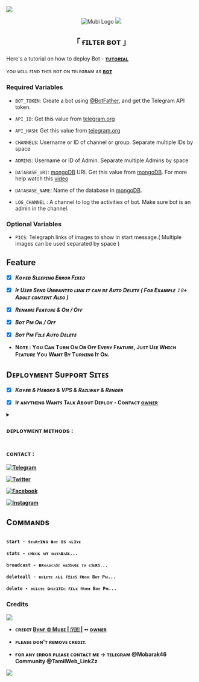 <img src="https://user-images.githubusercontent.com/73097560/115834477-dbab4500-a447-11eb-908a-139a6edaec5c.gif">





<p align="center">

  <img src="https://i.ibb.co/gM5r1VBZ/x.jpg" alt="Mubi Logo">





<img src="https://user-images.githubusercontent.com/73097560/115834477-dbab4500-a447-11eb-908a-139a6edaec5c.gif">

  

</p>

<h2 align="center">

  「 ғɪʟᴛᴇʀ ʙᴏᴛ 」

</h2>



Here's a tutorial on how to deploy Bot - <b>[ᴛᴜᴛᴏʀɪᴀʟ](https://t.me/Mobarak46)</b>



ʏᴏᴜ ᴡɪʟʟ ꜰɪɴᴅ ᴛʜɪs ʙᴏᴛ ᴏɴ ᴛᴇʟᴇɢʀᴀᴍ ᴀs <b>[ʙᴏᴛ](https://telegram.me/Mubi_Fileconverter_bot)</b>



### Required Variables

* `BOT_TOKEN`: Create a bot using [@BotFather](https://telegram.dog/BotFather), and get the Telegram API token.

* `API_ID`: Get this value from [telegram.org](https://my.telegram.org/apps)

* `API_HASH`: Get this value from [telegram.org](https://my.telegram.org/apps)

* `CHANNELS`: Username or ID of channel or group. Separate multiple IDs by space

* `ADMINS`: Username or ID of Admin. Separate multiple Admins by space

* `DATABASE_URI`: [mongoDB](https://www.mongodb.com) URI. Get this value from [mongoDB](https://www.mongodb.com). For more help watch this [video](https://youtu.be/1G1XwEOnxxo)

* `DATABASE_NAME`: Name of the database in [mongoDB](https://www.mongodb.com).

* `LOG_CHANNEL` : A channel to log the activities of bot. Make sure bot is an admin in the channel.

### Optional Variables

* `PICS`: Telegraph links of images to show in start message.( Multiple images can be used separated by space )

## Feature 

<b>



- [x] *Kᴏʏᴇʙ Sʟᴇᴇᴘɪɴɢ Eʀʀᴏʀ Fɪxᴇᴅ*

- [x] *Iғ Uꜱᴇʀ Sᴇɴᴅ Uɴᴡᴀɴᴛᴇᴅ ʟɪɴᴋ ɪᴛ ᴄᴀɴ ʙᴇ Aᴜᴛᴏ Dᴇʟᴇᴛᴇ ( Fᴏʀ Exᴀᴍᴘʟᴇ 𝟷𝟾+ Aᴅᴜʟᴛ ᴄᴏɴᴛᴇɴᴛ Aʟꜱᴏ )*

- [x] *Rᴇɴᴀᴍᴇ Fᴇᴀᴛᴜʀᴇ & Oɴ / Oғғ*

- [x] *Bᴏᴛ Pᴍ Oɴ / Oғғ*

- [x] *Bᴏᴛ Pᴍ Fɪʟᴇ Aᴜᴛᴏ Dᴇʟᴇᴛᴇ*

- Nᴏᴛᴇ : Yᴏᴜ Cᴀɴ Tᴜʀɴ Oɴ Oʀ Oғғ Eᴠᴇʀʏ Fᴇᴀᴛᴜʀᴇ, Jᴜꜱᴛ Uꜱᴇ Wʜɪᴄʜ Fᴇᴀᴛᴜʀᴇ Yᴏᴜ Wᴀɴᴛ Bʏ Tᴜʀɴɪɴɢ Iᴛ Oɴ.



## Dᴇᴘʟᴏʏᴍᴇɴᴛ Sᴜᴘᴘᴏʀᴛ Sɪᴛᴇꜱ



- [x]  *Kᴏʏᴇʙ & Hᴇʀᴏᴋᴜ & VPS & Rᴀɪʟᴡᴀʏ & Rᴇɴᴅᴇʀ*

- [x] Iғ ᴀɴʏᴛʜɪɴɢ Wᴀɴᴛꜱ Tᴀʟᴋ Aʙᴏᴜᴛ Dᴇᴘʟᴏʏ - Cᴏɴᴛᴀᴄᴛ [ᴏᴡɴᴇʀ](https://t.me/Mobarak46)

<details>

<summary><h3><b>ᴅᴇᴘʟᴏʏᴍᴇɴᴛ ᴍᴇᴛʜᴏᴅs :</b></h3></summary>

<h3 align="center">

    ─「 ᴅᴇᴩʟᴏʏ ᴏɴ ʜᴇʀᴏᴋᴜ 」─

</h3>



<p align="center"><a href="https://heroku.com/deploy?template=https://github.com/Mobarak46/F-C-B">

  <img src="https://www.herokucdn.com/deploy/button.svg" alt="Deploy On Heroku">

</a></p>

<h3 align="center">

    ─「 ᴅᴇᴩʟᴏʏ ᴏɴ ᴋᴏʏᴇʙ 」─

</h3>

<p align="center"><a href="https://app.koyeb.com/deploy?type=git&repository=https://github.com/Mobarak46/F-C-B&branch=main&name=MUBIBOTz">

  <img src="https://www.koyeb.com/static/images/deploy/button.svg" alt="Deploy On Koyeb">

</a></p>

<h3 align="center">

    ─「 ᴅᴇᴩʟᴏʏ ᴏɴ ʀᴀɪʟᴡᴀʏ 」─

</h3>

<p align="center"><a href="https://railway.app/deploy?template=https://github.com/Mobarak46/F-C-B">

     <img height="45px" src="https://railway.app/button.svg">

</a></p>

<h3 align="center">

    ─「 ᴅᴇᴩʟᴏʏ ᴏɴ ʀᴇɴᴅᴇʀ 」─

</h3>

<p align="center"><a href="https://render.com/deploy?repo=https://github.com/Mobarak46/F-C-B">

<img src="https://render.com/images/deploy-to-render-button.svg" alt="Deploy to Render">

</a></p>

<h3 align="center">

    ─「 ᴅᴇᴩʟᴏʏ ᴏɴ ᴠᴘs 」─

</h3>

<p>

<pre>

git clone https://github.com/Mobarak46/F-C-B

cd F-C-B

virtualenv -p /usr/bin/python3 venv

. ./venv/bin/activate

pip install -r requirements.txt

python3 bot.py

</pre>

</p>

</details>



### ᴄᴏɴᴛᴀᴄᴛ :

<a href="https://t.me/Mobarak46"><img title="Telegram" src="https://img.shields.io/badge/Telegram-%23000000.svg?&style=for-the-badge&logo=telegram&logoColor=61DAFB"></a>

<a href="https://twitter.com/"><img title="Twitter" src="https://img.shields.io/badge/Twitter-12100E?style=for-the-badge&logo=twitter&logoColor=white"></a>

<a href="https://facebook.com/"><img title="Facebook" src="https://img.shields.io/badge/facebook-%231877F2.svg?&style=for-the-badge&logo=facebook&logoColor=white"></a>

<a href="https://instagram.com/GnmsEditz"><img title="Instagram" src="https://img.shields.io/badge/instagram-%23E4405F.svg?&style=for-the-badge&logo=instagram&logoColor=white"></a>



## Cᴏᴍᴍᴀɴᴅs

```

start - sᴛᴀʀᴛɪɴɢ ʙᴏᴛ ɪs ᴀʟɪᴠᴇ

stats - ᴄʜᴇᴄᴋ ᴍʏ ᴅᴀᴛᴀʙᴀꜱᴇ...

broadcast - ʙʀᴏᴀᴅᴄᴀꜱᴛ ᴍᴇꜱꜱᴀɢᴇ ᴛᴏ ᴜꜱᴇʀꜱ...

deleteall - ᴅᴇʟᴇᴛᴇ ᴀʟʟ ꜰɪʟᴇꜱ ꜰʀᴏᴍ Bᴏᴛ Pᴍ...

delete - ᴅᴇʟᴇᴛᴇ ꜱᴘᴇᴄɪꜰɪᴄ ꜰɪʟᴇ ꜰʀᴏᴍ Bᴏᴛ Pᴍ...

```





### Credits



<img src="https://user-images.githubusercontent.com/73097560/115834477-dbab4500-a447-11eb-908a-139a6edaec5c.gif">



- ᴄʀᴇᴅɪᴛ <b>[Bʏɴғ ♔︎ Mᴜʙɪ | 🇾🇪 |](https://t.me/Mobarak46)  ➻  [ᴏᴡɴᴇʀ](https://t.me/Mobarak46) </b>

- ᴘʟᴇᴀsᴇ ᴅᴏɴ'ᴛ ʀᴇᴍᴏᴠᴇ ᴄʀᴇᴅɪᴛ.

- ғᴏʀ ᴀɴʏ ᴇʀʀᴏʀ ᴘʟᴇᴀsᴇ ᴄᴏɴᴛᴀᴄᴛ ᴍᴇ -> ᴛᴇʟᴇɢʀᴀᴍ @Mobarak46 Community @TamilWeb_LinkZz </b>

<img src="https://user-images.githubusercontent.com/73097560/115834477-dbab4500-a447-11eb-908a-139a6edaec5c.gif">


